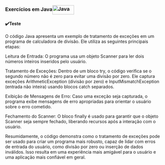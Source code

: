 <div>
  <h3 align="start">Exercícios em Java<img  align="center" alt="Java" height="30" width="70" src="https://cdn.jsdelivr.net/gh/devicons/devicon/icons/java/java-original.svg" />
  </h3>
  <h4>✔️Teste</h4>
  <p> O código Java apresenta um exemplo de tratamento de exceções em um programa de calculadora de divisão. Ele utiliza as seguintes principais etapas:

Leitura de Entrada: O programa usa um objeto Scanner para ler dois números inteiros inseridos pelo usuário.

Tratamento de Exceções: Dentro de um bloco try, o código verifica se o segundo número não é zero para evitar uma divisão por zero. Ele captura exceções ArithmeticException (divisão por zero) e InputMismatchException (entrada não inteira) usando blocos catch separados.

Exibição de Mensagens de Erro: Caso uma exceção seja capturada, o programa exibe mensagens de erro apropriadas para orientar o usuário sobre o erro cometido.

Fechamento do Scanner: O bloco finally é usado para garantir que o objeto Scanner seja sempre fechado, liberando recursos após a interação com o usuário.

Resumidamente, o código demonstra como o tratamento de exceções pode ser usado para criar um programa mais robusto, capaz de lidar com erros de entrada do usuário, como divisão por zero ou inserção de dados inválidos. Isso resulta em uma experiência mais amigável para o usuário e uma aplicação mais confiável em geral.</p>
